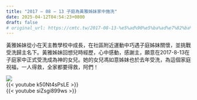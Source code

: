 ```yaml
---
title: "2017 – 08 – 13 子庭為黃雅姊妹家中施洗"
date: 2025-04-12T04:54:23+0800
draft: false
# original_url: https://cmtc.tw/2017-08-13-%e5%ad%90%e5%ba%ad%e7%82%ba%e9%bb%83%e9%9b%85%e5%a7%8a%e5%a6%b9%e5%ae%b6%e4%b8%ad%e6%96%bd%e6%b4%97
---
```




黃雅姊妹從小在天主教學校中成長，在社區附近運動中巧遇子庭姊妹關懷，並挑戰受洗歸主名下。黃雅姊妹回想兒時經歷，心中感動，感謝主，願意在2017-8-13在子庭家中正式受洗成為神的女兒。她的女兒馮如意姊妹也於去年受洗，為這個家庭祝福，一人得救，全家都要得救，阿們！

![](/images/黃雅受洗.png)
<br>
{{< youtube k50Nt4sPsLE >}}
<br>
{{< youtube siZsgi899ws >}}